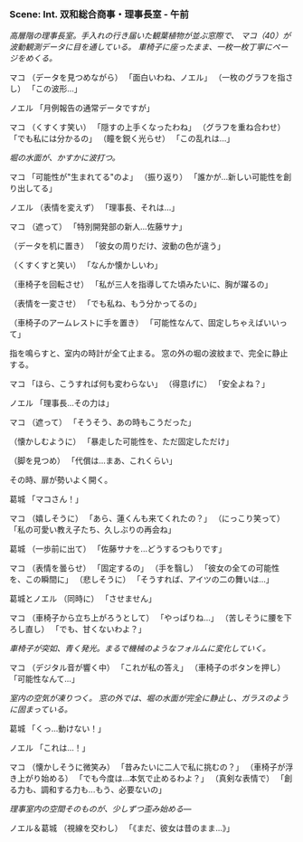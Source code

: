 ### Scene: Int. 双和総合商事・理事長室 - 午前

*高層階の理事長室。手入れの行き届いた観葉植物が並ぶ窓際で、*
*マコ（40）が波動観測データに目を通している。*
*車椅子に座ったまま、一枚一枚丁寧にページをめくる。*

マコ
（データを見つめながら）
「面白いわね、ノエル」
（一枚のグラフを指さし）
「この波形...」

ノエル
「月例報告の通常データですが」

マコ
（くすくす笑い）
「隠すの上手くなったわね」
（グラフを重ね合わせ）
「でも私には分かるの」
（瞳を鋭く光らせ）
「この乱れは...」

*堀の水面が、かすかに波打つ。*

マコ
「可能性が"生まれてる"のよ」
（振り返り）
「誰かが...新しい可能性を創り出してる」

ノエル
（表情を変えず）
「理事長、それは...」

マコ
（遮って）
「特別開発部の新人...佐藤サナ」

（データを机に置き）
「彼女の周りだけ、波動の色が違う」

（くすくすと笑い）
「なんか懐かしいわ」

（車椅子を回転させ）
「私が三人を指導してた頃みたいに、胸が躍るの」

（表情を一変させ）
「でも私ね、もう分かってるの」

（車椅子のアームレストに手を置き）
「可能性なんて、固定しちゃえばいいって」

指を鳴らすと、室内の時計が全て止まる。
窓の外の堀の波紋まで、完全に静止する。

マコ
「ほら、こうすれば何も変わらない」
（得意げに）
「安全よね？」

ノエル
「理事長...その力は」

マコ
（遮って）
「そうそう、あの時もこうだった」

（懐かしむように）
「暴走した可能性を、ただ固定しただけ」

（脚を見つめ）
「代償は...まあ、これくらい」

その時、扉が勢いよく開く。

葛城
「マコさん！」

マコ
（嬉しそうに）
「あら、蓮くんも来てくれたの？」
（にっこり笑って）
「私の可愛い教え子たち、久しぶりの再会ね」

葛城
（一歩前に出て）
「佐藤サナを...どうするつもりです」

マコ
（表情を曇らせ）
「固定するの」
（手を翳し）
「彼女の全ての可能性を、この瞬間に」
（悲しそうに）
「そうすれば、アイツの二の舞いは...」

葛城とノエル
（同時に）
「させません」

マコ
（車椅子から立ち上がろうとして）
「やっぱりね...」
（苦しそうに腰を下ろし直し）
「でも、甘くないわよ？」

*車椅子が突如、青く発光。まるで機械のようなフォルムに変化していく。*

マコ
（デジタル音が響く中）
「これが私の答え」
（車椅子のボタンを押し）
「可能性なんて...」

*室内の空気が凍りつく。*
*窓の外では、堀の水面が完全に静止し、ガラスのように固まっている。*

葛城
「くっ...動けない！」

ノエル
「これは...！」

マコ
（懐かしそうに微笑み）
「昔みたいに二人で私に挑むの？」
（車椅子が浮き上がり始める）
「でも今度は...本気で止めるわよ？」
（真剣な表情で）
「創る力も、調和する力も...もう、必要ないの」

*理事室内の空間そのものが、少しずつ歪み始める―*

ノエル＆葛城
（視線を交わし）
「《まだ、彼女は昔のまま...》」